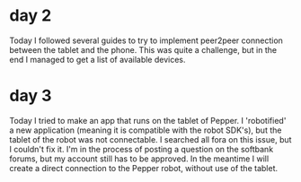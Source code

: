 # day 2
Today I followed several guides to try to implement peer2peer connection between the tablet and the phone. This was quite a challenge, but in the end I managed to get a list of available devices.

# day 3
Today I tried to make an app that runs on the tablet of Pepper. I 'robotified' a new application (meaning it is compatible with the robot SDK's), but the tablet of the robot was not connectable. I searched all fora on this issue, but I couldn't fix it. I'm in the process of posting a question on the softbank forums, but my account still has to be approved. In the meantime I will create a direct connection to the Pepper robot, without use of the tablet.



